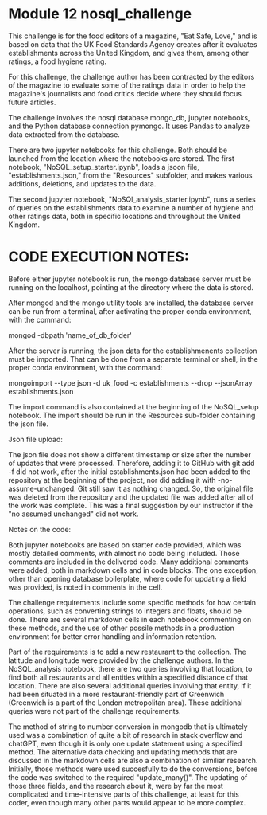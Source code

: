 # Module 12 nosql_challenge

This challenge is for the food editors of a magazine, "Eat Safe, Love," and is based on data that the UK Food Standards Agency creates after it evaluates establishments across the United Kingdom, and gives them, among other ratings, a food hygiene rating.   

For this challenge, the challenge author has been contracted by the editors of the magazine to evaluate some of the ratings data in order to help the magazine's journalists and food critics decide where they should focus future articles. 

The challenge involves the nosql database mongo_db, jupyter notebooks, and the Python database connection pymongo.  It uses Pandas to analyze data extracted from the database.

There are two jupyter notebooks for this challenge.  Both should be launched from the location where the notebooks are stored.  The first notebook, "NoSQL_setup_starter.ipynb", loads a jsoon file, "establishments.json," from the "Resources" subfolder, and makes various additions, deletions, and updates to the data.

The second jupyter notebook, "NoSQl_analysis_starter.ipynb", runs a series of queries on the establishments data to examine a number of hygiene and other ratings data, both in specific locations and throughout the United Kingdom.  

CODE EXECUTION NOTES:
=====================

Before either jupyter notebook is run, the mongo database server must be running on the localhost, pointing at the directory where the data is stored.

After mongod and the mongo utility tools are installed, the database server can be run from a terminal, after activating the proper conda environment, with the command: 

mongod -dbpath 'name_of_db_folder'

After the server is running, the json data for the establishmenents collection must be imported.  That can be done from a separate terminal or shell, in the proper conda environment, with the command:  

mongoimport --type json -d uk_food -c establishments --drop --jsonArray establishments.json   

The import command is also contained at the beginning of the NoSQL_setup notebook.   The import should be run in the Resources sub-folder containing the json file.

Json file upload:  

The json file does not show a different timestamp or size after the number of updates that were processed.  Therefore, adding it to GitHub with git add -f did not work, after the initial establishments.json had been added to the repository at the beginning of the project, nor did adding it with -no-assume-unchanged.  Git still saw it as nothing changed.  So, the original file was deleted from the repository and the updated file was added after all of the work was complete.   This was a final suggestion by our instructor if the "no assumed unchanged" did not work.

Notes on the code:

Both jupyter notebooks are based on starter code provided, which was mostly detailed comments, with almost no code being included.   Those comments are included in the delivered code.   Many additional comments were added, both in markdown cells and in code blocks.  The one exception, other than opening database boilerplate, where code for updating a field was provided, is noted in comments in the cell.

The challenge requirements include some specific methods for how certain operations, such as converting strings to integers and floats, should be done.   There are several markdown cells in each notebook commenting on these methods, and the use of other possile methods in a production environment for better error handling and information retention.

Part of the requirements is to add a new restaurant to the collection.  The latitude and longitude were provided by the challenge authors.  In the NoSQL_analysis notebook, there are two queries involving that location, to find both all restaurants and all entities within a specified distance of that location.  There are also several additional queries involving that entity, if it had been situated in a more restaurant-friendly part of Greenwich (Greenwich is a part of the London metropolitan area).  These additional queries were not part of the challenge requirements.

The method of string to number conversion in mongodb that is ultimately used was a combination of quite a bit of research in stack overflow and chatGPT, even though it is only one update statement using a specified method.  The alternative data checking and updating methods that are discussed in the markdown cells are also a combination of similiar research.  Initially, those methods were used succesfully to do the conversions, before the code was switched to the required "update_many()".  The updating of those three fields, and the research about it, were by far the most complicated and time-intensive parts of this challenge, at least for this coder, even though many other parts would appear to be more complex.